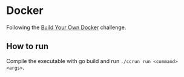 # Docker

Following the [Build Your Own Docker](https://codingchallenges.fyi/challenges/challenge-docker) challenge.

## How to run
Compile the executable with go build and run `./ccrun run <command> <args>`.